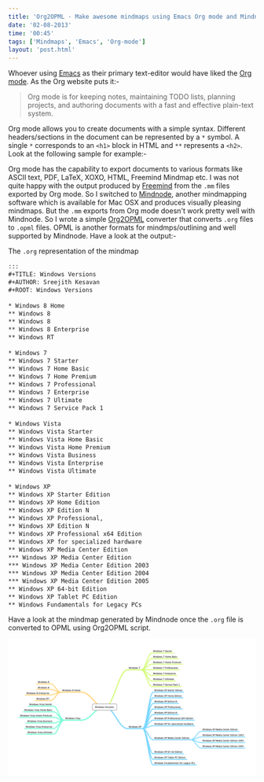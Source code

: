 ```yaml
---
title: 'Org2OPML - Make awesome mindmaps using Emacs Org mode and Mindnode'
date: '02-08-2013'
time: '00:45'
tags: ['Mindmaps', 'Emacs', 'Org-mode']
layout: 'post.html'
---
```


Whoever using [Emacs](http://www.gnu.org/software/emacs/) as their primary text-editor would have liked the [Org mode](http://orgmode.org/). As the Org website puts it:-

> Org mode is for keeping notes, maintaining TODO lists, planning projects, and authoring documents with a fast and effective plain-text system.

Org mode allows you to create documents with a simple syntax. Different headers/sections in the document can be represented by a `*` symbol. A single `*` corresponds to an `<h1>` block in HTML and `**` represents a `<h2>`. Look at the following sample for example:-

Org mode has the capability to export documents to various formats like ASCII text, PDF, LaTeX, XOXO, HTML, Freemind Mindmap etc. I was not quite happy with the output produced by [Freemind](http://freemind.sourceforge.net/wiki/index.php/Main_Page) from the `.mm` files exported by Org mode. So I switched to [Mindnode](http://mindnode.com/), another mindmapping software which is available for Mac OSX and produces visually pleasing mindmaps. But the `.mm` exports from Org mode doesn't work pretty well with Mindnode. So I wrote a simple [Org2OPML](https://github.com/semk/Org2OPML) converter that converts `.org` files to `.opml` files. OPML is another formats for mindmps/outlining and well supported by Mindnode. Have a look at the output:-

The `.org` representation of the mindmap

	:::
	#+TITLE: Windows Versions
	#+AUTHOR: Sreejith Kesavan
	#+ROOT: Windows Versions

	* Windows 8 Home
	** Windows 8
	** Windows 8
	** Windows 8 Enterprise
	** Windows RT

	* Windows 7
	** Windows 7 Starter
	** Windows 7 Home Basic
	** Windows 7 Home Premium
	** Windows 7 Professional
	** Windows 7 Enterprise
	** Windows 7 Ultimate
	** Windows 7 Service Pack 1

	* Windows Vista
	** Windows Vista Starter
	** Windows Vista Home Basic
	** Windows Vista Home Premium 
	** Windows Vista Business
	** Windows Vista Enterprise
	** Windows Vista Ultimate

	* Windows XP
	** Windows XP Starter Edition
	** Windows XP Home Edition
	** Windows XP Edition N
	** Windows XP Professional,
	** Windows XP Edition N
	** Windows XP Professional x64 Edition
	** Windows XP for specialized hardware
	** Windows XP Media Center Edition
	*** Windows XP Media Center Edition
	*** Windows XP Media Center Edition 2003
	*** Windows XP Media Center Edition 2004
	*** Windows XP Media Center Edition 2005
	** Windows XP 64-bit Edition
	** Windows XP Tablet PC Edition
	** Windows Fundamentals for Legacy PCs

Have a look at the mindmap generated by Mindnode once the `.org` file is converted to OPML using Org2OPML script.

![Windows Versions](/images/posts/awesome-mindmaps-using-org/mindmap.png)